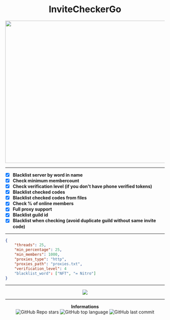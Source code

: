 <h1 align="center">InviteCheckerGo</h1>
<p align='center'>
  <img src='https://pbs.twimg.com/media/CtLy-vuUMAAvJmw.png' height= 450 width= 550>
</p>

-----

- [X] **Blacklist server by word in name**
- [X] **Check minimum membercount**
- [X] **Check verification level (if you don't have phone verified tokens)**
- [X] **Blacklist checked codes**
- [X] **Blacklist checked codes from files**
- [X] **Check % of online members**
- [X] **Full proxy support**
- [X] **Blacklist guild id**
- [X] **Blacklist when checking (avoid duplicate guild without same invite code)**

-----

```json
{
    "threads": 25,
    "min_percentage": 25,
    "min_members": 1000,
    "proxies_type": "http",
    "proxies_path": "proxies.txt",
    "verification_level": 4
    "blacklist_word": ["NFT", "= Nitro"]
}
```

-----

<p align='center'>
  <img src='https://media.discordapp.net/attachments/929816917596860416/930596457344536586/unknown.png'>
</p>

-----

<p align="center"> 
    <b>Informations</b><br>
    <img alt="GitHub Repo stars" src="https://img.shields.io/github/stars/Its-Vichy/InviteCheckerGo?style=social">
    <img alt="GitHub top language" src="https://img.shields.io/github/languages/top/Its-Vichy/InviteCheckerGo">
    <img alt="GitHub last commit" src="https://img.shields.io/github/last-commit/Its-Vichy/InviteCheckerGo">
</p>
